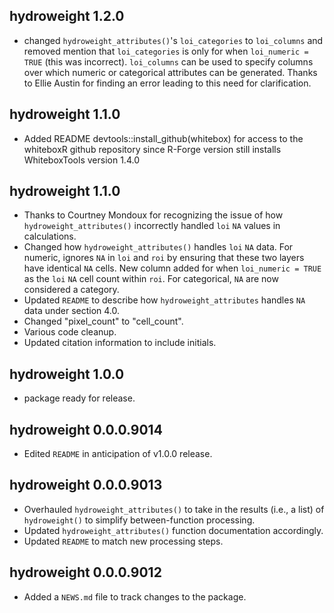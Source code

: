 ## hydroweight 1.2.0 

* changed `hydroweight_attributes()`'s `loi_categories` to `loi_columns` and removed mention that `loi_categories` is only for when `loi_numeric = TRUE` (this was incorrect). `loi_columns` can be used to specify columns over which numeric or categorical attributes can be generated. Thanks to Ellie Austin for finding an error leading to this need for clarification.

## hydroweight 1.1.0 

* Added README devtools::install_github(whitebox) for access to the whiteboxR github repository since R-Forge version still installs WhiteboxTools version 1.4.0 

## hydroweight 1.1.0 

* Thanks to Courtney Mondoux for recognizing the issue of how `hydroweight_attributes()` incorrectly handled `loi` `NA` values in calculations.
* Changed how `hydroweight_attributes()` handles `loi` `NA` data. For numeric, ignores `NA` in `loi` and `roi` by ensuring that these two layers have identical `NA` cells. New column added for when `loi_numeric = TRUE` as the `loi` `NA` cell count within `roi`. For categorical, `NA` are now considered a category.  
* Updated `README` to describe how `hydroweight_attributes` handles `NA` data under section 4.0.
* Changed "pixel_count" to "cell_count".
* Various code cleanup.
* Updated citation information to include initials.

## hydroweight 1.0.0

* package ready for release.

## hydroweight 0.0.0.9014 

* Edited `README` in anticipation of v1.0.0 release.

## hydroweight 0.0.0.9013 

* Overhauled `hydroweight_attributes()` to take in the results (i.e., a list) of `hydroweight()` to simplify between-function processing. 
* Updated `hydroweight_attributes()` function documentation accordingly.
* Updated `README` to match new processing steps. 

## hydroweight 0.0.0.9012

* Added a `NEWS.md` file to track changes to the package.
